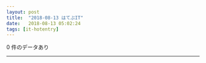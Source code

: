 ```yaml
---
layout: post
title:  "2018-08-13 はてぶIT"
date:   2018-08-13 05:02:24
tags: [it-hotentry]
---
```

0 件のデータあり

<hr>
